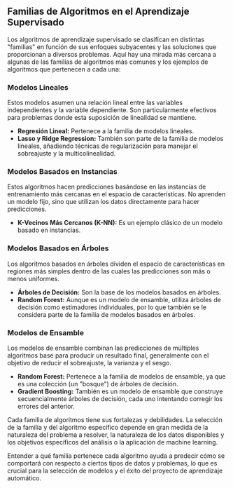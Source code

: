 ## Familias de Algoritmos en el Aprendizaje Supervisado

Los algoritmos de aprendizaje supervisado se clasifican en distintas "familias" en función de sus enfoques subyacentes y las soluciones que proporcionan a diversos problemas. Aquí hay una mirada más cercana a algunas de las familias de algoritmos más comunes y los ejemplos de algoritmos que pertenecen a cada una:

### Modelos Lineales

Estos modelos asumen una relación lineal entre las variables independientes y la variable dependiente. Son particularmente efectivos para problemas donde esta suposición de linealidad se mantiene.

- **Regresión Lineal:** Pertenece a la familia de modelos lineales.
- **Lasso y Ridge Regression:** También son parte de la familia de modelos lineales, añadiendo técnicas de regularización para manejar el sobreajuste y la multicolinealidad.

### Modelos Basados en Instancias

Estos algoritmos hacen predicciones basándose en las instancias de entrenamiento más cercanas en el espacio de características. No aprenden un modelo fijo, sino que utilizan los datos directamente para hacer predicciones.

- **K-Vecinos Más Cercanos (K-NN):** Es un ejemplo clásico de un modelo basado en instancias.

### Modelos Basados en Árboles

Los algoritmos basados en árboles dividen el espacio de características en regiones más simples dentro de las cuales las predicciones son más o menos uniformes.

- **Árboles de Decisión:** Son la base de los modelos basados en árboles.
- **Random Forest:** Aunque es un modelo de ensamble, utiliza árboles de decisión como estimadores individuales, por lo que también se le considera parte de la familia de modelos basados en árboles.

### Modelos de Ensamble

Los modelos de ensamble combinan las predicciones de múltiples algoritmos base para producir un resultado final, generalmente con el objetivo de reducir el sobreajuste, la varianza y el sesgo.

- **Random Forest:** Pertenece a la familia de modelos de ensamble, ya que es una colección (un "bosque") de árboles de decisión.
- **Gradient Boosting:** También es un modelo de ensamble que construye secuencialmente árboles de decisión, cada uno intentando corregir los errores del anterior.

Cada familia de algoritmos tiene sus fortalezas y debilidades. La selección de la familia y del algoritmo específico depende en gran medida de la naturaleza del problema a resolver, la naturaleza de los datos disponibles y los objetivos específicos del análisis o la aplicación de machine learning.

Entender a qué familia pertenece cada algoritmo ayuda a predecir cómo se comportará con respecto a ciertos tipos de datos y problemas, lo que es crucial para la selección de modelos y el éxito del proyecto de aprendizaje automático.